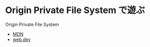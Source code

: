 # Origin Private File System で遊ぶ

Origin Private File System

- [MDN](https://developer.mozilla.org/ja/docs/Web/API/File_System_API/Origin_private_file_system)
- [web.dev](https://developer.chrome.com/articles/origin-private-file-system/)
